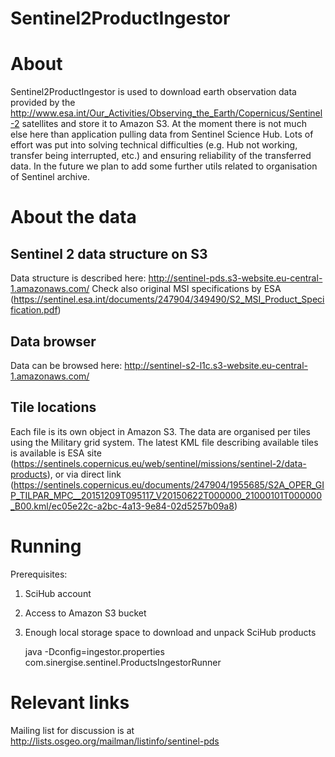Sentinel2ProductIngestor
================

# About 
Sentinel2ProductIngestor is used to download earth observation data provided by the http://www.esa.int/Our_Activities/Observing_the_Earth/Copernicus/Sentinel-2 satellites and store it to Amazon S3.
At the moment there is not much else here than application pulling data from Sentinel Science Hub. Lots of effort was put into solving technical difficulties (e.g. Hub not working, transfer being interrupted, etc.) and ensuring reliability of the transferred data. 
In the future we plan to add some further utils related to organisation of Sentinel archive.


# About the data
## Sentinel 2 data structure on S3
Data structure is described here: http://sentinel-pds.s3-website.eu-central-1.amazonaws.com/
Check also original MSI specifications by ESA (https://sentinel.esa.int/documents/247904/349490/S2_MSI_Product_Specification.pdf)

## Data browser
Data can be browsed here: http://sentinel-s2-l1c.s3-website.eu-central-1.amazonaws.com/

## Tile locations
Each file is its own object in Amazon S3. The data are organised per tiles using the Military grid system. The latest KML file describing available tiles is available is ESA site (https://sentinels.copernicus.eu/web/sentinel/missions/sentinel-2/data-products), or via direct link (https://sentinels.copernicus.eu/documents/247904/1955685/S2A_OPER_GIP_TILPAR_MPC__20151209T095117_V20150622T000000_21000101T000000_B00.kml/ec05e22c-a2bc-4a13-9e84-02d5257b09a8)


# Running

Prerequisites:
1. SciHub account
2. Access to Amazon S3 bucket
3. Enough local storage space to download and unpack SciHub products

	java -Dconfig=ingestor.properties com.sinergise.sentinel.ProductsIngestorRunner


# Relevant links
Mailing list for discussion is at http://lists.osgeo.org/mailman/listinfo/sentinel-pds
